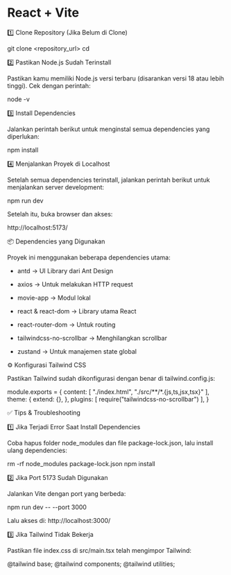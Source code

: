 # React + Vite


1️⃣ Clone Repository (Jika Belum di Clone)

git clone <repository_url>
cd <nama-folder-project>

2️⃣ Pastikan Node.js Sudah Terinstall

Pastikan kamu memiliki Node.js versi terbaru (disarankan versi 18 atau lebih tinggi). Cek dengan perintah:

node -v

3️⃣ Install Dependencies

Jalankan perintah berikut untuk menginstal semua dependencies yang diperlukan:

npm install

4️⃣ Menjalankan Proyek di Localhost

Setelah semua dependencies terinstall, jalankan perintah berikut untuk menjalankan server development:

npm run dev

Setelah itu, buka browser dan akses:

http://localhost:5173/

📦 Dependencies yang Digunakan

Proyek ini menggunakan beberapa dependencies utama:

- antd → UI Library dari Ant Design

- axios → Untuk melakukan HTTP request

- movie-app → Modul lokal

- react & react-dom → Library utama React

- react-router-dom → Untuk routing

- tailwindcss-no-scrollbar → Menghilangkan scrollbar

- zustand → Untuk manajemen state global

⚙️ Konfigurasi Tailwind CSS

Pastikan Tailwind sudah dikonfigurasi dengan benar di tailwind.config.js:

module.exports = {
  content: [
    "./index.html",
    "./src/**/*.{js,ts,jsx,tsx}"
  ],
  theme: {
    extend: {},
  },
  plugins: [
    require("tailwindcss-no-scrollbar")
  ],
}

✅ Tips & Troubleshooting

1️⃣ Jika Terjadi Error Saat Install Dependencies

Coba hapus folder node_modules dan file package-lock.json, lalu install ulang dependencies:

rm -rf node_modules package-lock.json
npm install

2️⃣ Jika Port 5173 Sudah Digunakan

Jalankan Vite dengan port yang berbeda:

npm run dev -- --port 3000

Lalu akses di: http://localhost:3000/

3️⃣ Jika Tailwind Tidak Bekerja

Pastikan file index.css di src/main.tsx telah mengimpor Tailwind:

@tailwind base;
@tailwind components;
@tailwind utilities;